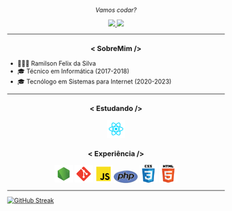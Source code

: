 <!-- Social Section -->
<p align="center">
  <i>Vamos codar?</i>

<p align="center">
  <a href= "https://github.com/Ramilsons">
    <img src="https://img.icons8.com/material-outlined/30/689d6a/source-code.png"/>
  </a>
  <a href= "https://br.linkedin.com/in/ramilson-silva-66b181153">
    <img src="https://img.icons8.com/material-outlined/30/689d6a/linkedin.png"/>
  </a>
</p>

---
  
<h3 align="center">< SobreMim /></h3>

<!-- SOBRE:START -->
- 👨🏻‍💻 Ramilson Felix da Silva
- 🎓 Técnico em Informática (2017-2018)
- 🎓 Tecnólogo em Sistemas para Internet (2020-2023)
<!-- SOBRE:END -->

---

<!-- CONHECIMENTOS:START -->
<h3 align="center">< Estudando /></h3>

<p align="center">
  <img alt="React" width="42px" src="https://raw.githubusercontent.com/Ramilsons/Ramilsons/3f98f15766313c655b32f712b838492c25d0b993/icons/react.svg">
</p>

<h3 align="center">< Experiência /></h3>

<p align="center">
    <img alt="Node.js" height="42px" src="https://raw.githubusercontent.com/Ramilsons/Ramilsons/3f98f15766313c655b32f712b838492c25d0b993/icons/node.svg">
    <img alt="Git" height="42px" src="https://raw.githubusercontent.com/Ramilsons/Ramilsons/3f98f15766313c655b32f712b838492c25d0b993/icons/git.svg">
    <img alt="JavaScript" height="42px" src="https://raw.githubusercontent.com/Ramilsons/Ramilsons/3f98f15766313c655b32f712b838492c25d0b993/icons/javascript.svg">
    <img alt="PHP" width="55px" src="https://raw.githubusercontent.com/Ramilsons/Ramilsons/3f98f15766313c655b32f712b838492c25d0b993/icons/php.png">
    <img alt="CSS" height="42px" src="https://raw.githubusercontent.com/Ramilsons/Ramilsons/8e03b416f3c8b9134866bd952a84237ff903e057/icons/css.svg">
    <img alt="HTML" height="42px" src="https://raw.githubusercontent.com/Ramilsons/Ramilsons/8e03b416f3c8b9134866bd952a84237ff903e057/icons/html.svg">
</p>
<!-- CONHECIMENTOS:END -->

---
[![GitHub Streak](http://github-readme-streak-stats.herokuapp.com?user=Ramilsons&theme=soft-green&date_format=j%20M%5B%20Y%5D)](https://git.io/streak-stats)